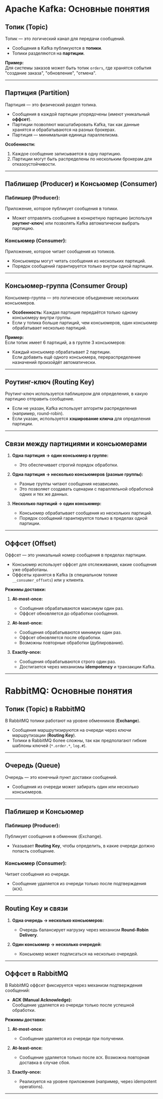 # Apache Kafka: Основные понятия

## **Топик (Topic)**  
Топик — это логический канал для передачи сообщений.  
- Сообщения в Kafka публикуются в **топики**.
- Топики разделяются на **партиции**.  

**Пример:**  
Для системы заказов может быть топик `orders`, где хранятся события "создание заказа", "обновление", "отмена".

---

## **Партиция (Partition)**  
Партиция — это физический раздел топика.  
- Сообщения в каждой партиции упорядочены (имеют уникальный **оффсет**).  
- Партиции позволяют масштабировать Kafka, так как данные хранятся и обрабатываются на разных брокерах.  
- Партиция — минимальная единица параллелизма.

**Особенности:**  
1. Каждое сообщение записывается в одну партицию.
2. Партиции могут быть распределены по нескольким брокерам для отказоустойчивости.

---

## **Паблишер (Producer)** и **Консьюмер (Consumer)**  

### **Паблишер (Producer):**  
Приложение, которое публикует сообщения в топики.  
- Может отправлять сообщение в конкретную партицию (используя **роутинг-ключ**) или позволять Kafka автоматически выбрать партицию.

### **Консьюмер (Consumer):**  
Приложение, которое читает сообщения из топиков.  
- Консьюмеры могут читать сообщения из нескольких партиций.  
- Порядок сообщений гарантируется только внутри одной партиции.

---

## **Консьюмер-группа (Consumer Group)**  
Консьюмер-группа — это логическое объединение нескольких консьюмеров.  
- **Особенность:** Каждая партиция передаётся только одному консьюмеру внутри группы.  
- Если у топика больше партиций, чем консьюмеров, один консьюмер обрабатывает несколько партиций.  

**Пример:**  
Если топик имеет 6 партиций, а в группе 3 консьюмеров:
- Каждый консьюмер обрабатывает 2 партиции.  
Если добавить ещё одного консьюмера, перераспределение назначений произойдёт автоматически.

---

## **Роутинг-ключ (Routing Key)**  
Роутинг-ключ используется паблишером для определения, в какую партицию отправить сообщение.  
- Если не указан, Kafka использует алгоритм распределения (например, round-robin).  
- Если указан, используется **хэширование ключа** для определения партиции.

---

## **Связи между партициями и консьюмерами**  
1. **Одна партиция → один консьюмер в группе:**  
   - Это обеспечивает строгий порядок обработки.  

2. **Одна партиция → несколько консьюмеров (разные группы):**  
   - Разные группы читают сообщения независимо.  
   - Это позволяет создавать сценарии с параллельной обработкой одних и тех же данных.  

3. **Несколько партиций → один консьюмер:**  
   - Консьюмер обрабатывает сообщения из нескольких партиций.  
   - Порядок сообщений гарантируется только в пределах одной партиции.  

---

## **Оффсет (Offset)**  
Оффсет — это уникальный номер сообщения в пределах партиции.  
- Консьюмер использует оффсет для отслеживания, какие сообщения уже обработаны.  
- Оффсеты хранятся в Kafka (в специальном топике `__consumer_offsets`) или у клиента.

**Режимы доставки:**
1. **At-most-once:**  
   - Сообщения обрабатываются максимум один раз.  
   - Оффсет обновляется до обработки сообщения.

2. **At-least-once:**  
   - Сообщения обрабатываются минимум один раз.  
   - Оффсет обновляется после обработки.  
   - Возможны повторные обработки (дублирование).

3. **Exactly-once:**  
   - Сообщения обрабатываются строго один раз.  
   - Достигается через механизмы **idempotency** и транзакции Kafka.

---

# RabbitMQ: Основные понятия

## **Топик (Topic)** в RabbitMQ  
В RabbitMQ топики работают на уровне обменников (**Exchange**).  
- Сообщения маршрутизируются на очереди через ключи маршрутизации (**Routing Key**).  
- Топики в RabbitMQ более сложны, так как предполагают гибкие шаблоны ключей (`*.order.*`, `log.#`).

---

## **Очередь (Queue)**  
Очередь — это конечный пункт доставки сообщений.  
- Сообщения из очереди может забирать один или несколько консьюмеров.

---

## **Паблишер и Консьюмер**  

### **Паблишер (Producer):**  
Публикует сообщения в обменник (Exchange).  
- Указывает **Routing Key**, чтобы определить, в какие очереди должно попасть сообщение.  

### **Консьюмер (Consumer):**  
Читает сообщения из очереди.  
- Сообщение удаляется из очереди только после подтверждения (`ACK`).

---

## **Routing Key и связи**  
1. **Одна очередь → несколько консьюмеров:**  
   - Очередь балансирует нагрузку через механизм **Round-Robin Delivery**.  

2. **Один консьюмер → несколько очередей:**  
   - Консьюмер может подписаться на несколько очередей.

---

## **Оффсет в RabbitMQ**  
В RabbitMQ оффсет фиксируется через механизм подтверждения сообщений:  
- **ACK (Manual Acknowledge):**  
   Сообщение удаляется из очереди только после успешной обработки.  

**Режимы доставки:**
1. **At-most-once:**  
   - Сообщение удаляется из очереди при получении.  

2. **At-least-once:**  
   - Сообщение удаляется только после `ACK`. Возможна повторная доставка в случае сбоя.  

3. **Exactly-once:**  
   - Реализуется на уровне приложения (например, через idempotent operations).

---



